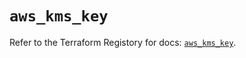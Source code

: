 # `aws_kms_key`

Refer to the Terraform Registory for docs: [`aws_kms_key`](https://registry.terraform.io/providers/hashicorp/aws/5.12.0/docs/resources/kms_key).
